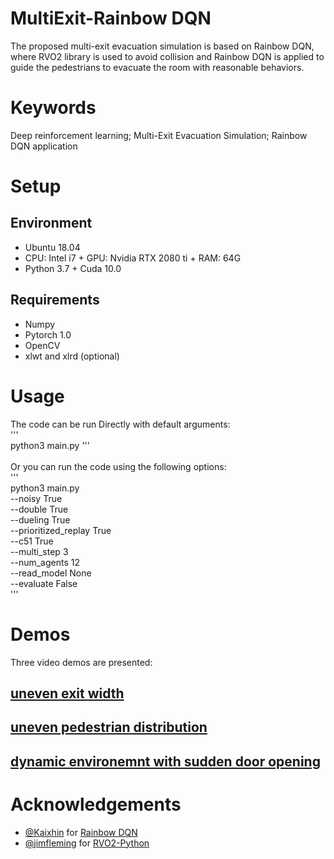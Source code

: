 MultiExit-Rainbow DQN
======
The proposed multi-exit evacuation simulation is based on Rainbow DQN, where RVO2 library is used to avoid collision and Rainbow DQN is applied to guide the pedestrians to evacuate the room with reasonable behaviors.
# Keywords
Deep reinforcement learning; Multi-Exit Evacuation Simulation; Rainbow DQN application
# Setup
## Environment
* Ubuntu 18.04
* CPU: Intel i7 + GPU: Nvidia RTX 2080 ti + RAM: 64G 
* Python 3.7 + Cuda 10.0
## Requirements
* Numpy
* Pytorch 1.0
* OpenCV
* xlwt and xlrd (optional)
# Usage
The code can be run Directly with default arguments:<br>
'''<br>
python3 main.py
'''<br>
<br>
Or you can run the code using the following options:<br>
'''<br>
python3 main.py <br>
--noisy True<br>
--double True<br>
--dueling True<br>
--prioritized_replay True<br>
--c51 True<br>
--multi_step 3<br>
--num_agents 12<br>
--read_model None<br>
--evaluate False<br>
'''<br>
# Demos
Three video demos are presented:
## [uneven exit width](https://www.youtube.com/watch?v=ec0hX0ac1QE)
## [uneven pedestrian distribution](https://www.youtube.com/watch?v=jmscouZGJqo)
## [dynamic environemnt with sudden door opening](https://www.youtube.com/watch?v=bn1jeTuQdCY)
# Acknowledgements
- [@Kaixhin](https://github.com/Kaixhin) for [Rainbow DQN](https://github.com/Kaixhin/Rainbow) 
- [@jimfleming](https://github.com/jimfleming) for [RVO2-Python](https://github.com/jimfleming/rvo2)

